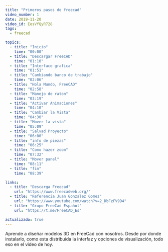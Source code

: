 ```yaml
---
title: "Primeros pasos de freecad"
video_number: 1
date: 2019-11-20
video_id: EesVfQyR728
tags:
  - freecad

topics:
  - title: "Inicio"
    time: "00:00"
  - title: "Descargar FreeCAD"
    time: "01:10"
  - title: "Interface grafica"
    time: "01:51"
  - title: "Cambiando banco de trabajo"
    time: "02:06"
  - title: "Hola Mundo, FreeCAD"
    time: "02:58"
  - title: "Manejo de raton"
    time: "03:19"
  - title: "Activar Animaciones"
    time: "04:10"
  - title: "Cambiar la Vista"
    time: "04:30"
  - title: "Mover la vista"
    time: "05:09"
  - title: "Salvad Proyecto"
    time: "06:00"
  - title: "info de piezas"
    time: "06:25"
  - title: "Como hazer zoom"
    time: "07:32"
  - title: "Mover panel"
    time: "08:11"
  - title: "fin"
    time: "08:39"

links:
  - title: "Descarga Freecad"
    url: "https://www.freecadweb.org/"
  - title: "Referencia Juan Gonzalez Gomez"
    url: "https://www.youtube.com/watch?v=2_DbFzFV9D4"
  - title: "Grupo FreeCad Español"
    url: "https://t.me/FreeCAD_Es"

actualizado: true
---
```


Aprende a diseñar modelos 3D en FreeCad con nosotros. Desde por donde instalarlo, como esta distribuida la interfaz y opciones de visualización, todo eso en el video de hoy.
